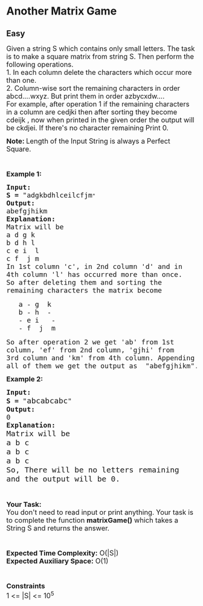 # Another Matrix Game
## Easy
<div class="problems_problem_content__Xm_eO"><p><span style="font-size:18px">Given a string S which contains only small letters. The task is to make a square matrix from string S. Then perform the following operations.<br>
1. In each column delete the characters which occur more than one.<br>
2. Column-wise sort the remaining characters in order abcd....wxyz. But print them in order azbycxdw.... &nbsp;<br>
For example, after operation 1 if the remaining characters in a column are cedjki then after sorting they become cdeijk , now when printed in the given order the output will be ckdjei. If there's no character remaining Print 0.</span></p>

<p><span style="font-size:18px"><strong>Note: </strong>Length of the Input String is always a Perfect Square.</span></p>

<p>&nbsp;</p>

<p><span style="font-size:18px"><strong>Example 1:</strong></span></p>

<pre><span style="font-size:18px"><strong>Input:</strong></span>
<span style="font-size:18px"><strong>S = </strong>"adgkbdhlceilcfjm</span>"
<span style="font-size:18px"><strong>Output:</strong></span>
<span style="font-size:18px">abefgjhikm</span>
<span style="font-size:18px"><strong>Explanation:</strong></span>
<span style="font-size:18px">Matrix will be
a d g k
b d h l
c e i  l
c f  j m
In 1st column 'c', in 2nd column 'd' and in
4th column 'l' has occurred more than once.
So after deleting them and sorting the
remaining characters the matrix become </span>

<span style="font-size:18px">   a - g  k
   b - h  -
   - e i   -
   - f  j  m </span>

<span style="font-size:18px">So after operation 2 we get 'ab' from 1st
column, 'ef' from 2nd column, 'gjhi' from
3rd column and 'km' from 4th column. Appending
all of them we get the output as  "abefgjhikm".</span></pre>

<p><span style="font-size:18px"><strong>Example 2:</strong></span></p>

<pre><span style="font-size:18px"><strong>Input:</strong></span>
<span style="font-size:18px"><strong>S = </strong>"</span><span style="font-size:20px">abcabcabc</span><span style="font-size:18px">"</span>
<span style="font-size:18px"><strong>Output:</strong></span>
<span style="font-size:18px">0</span>
<span style="font-size:18px"><strong>Explanation:</strong></span>
<span style="font-size:20px">Matrix will be
a b c
a b c
a b c
So, There will be no letters remaining
and the output will be 0.</span> </pre>

<p>&nbsp;</p>

<p><span style="font-size:18px"><strong>Your Task:</strong><br>
You don't need to read input or print anything. Your task is to complete the function <strong>matrixGame()</strong> which takes a String S and returns the answer.</span></p>

<p>&nbsp;</p>

<p><span style="font-size:18px"><strong>Expected Time Complexity:</strong> O(|S|)<br>
<strong>Expected Auxiliary Space:</strong> O(1)</span></p>

<p>&nbsp;</p>

<p><span style="font-size:18px"><strong>Constraints</strong><br>
1 &lt;= |S| &lt;= 10<sup>5</sup></span></p>
</div>